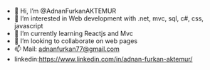 - 👋 Hi, I’m @AdnanFurkanAKTEMUR
- 👀 I’m interested in Web development with .net, mvc, sql, c#, css, javascript 
- 🌱 I’m currently learning Reactjs and Mvc
- 💞️ I’m looking to collaborate on web pages
- 📫 Mail: adnanfurkan77@gmail.com
- linkedin:https://www.linkedin.com/in/adnan-furkan-aktemur/



